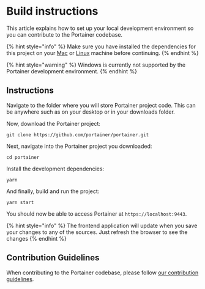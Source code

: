 # Build instructions

This article explains how to set up your local development environment so you can contribute to the Portainer codebase.

{% hint style="info" %}
Make sure you have installed the dependencies for this project on your [Mac](mac.md) or [Linux](linux.md) machine before continuing.
{% endhint %}

{% hint style="warning" %}
Windows is currently not supported by the Portainer development environment.
{% endhint %}

## Instructions

Navigate to the folder where you will store Portainer project code. This can be anywhere such as on your desktop or in your downloads folder.

Now, download the Portainer project:

```
git clone https://github.com/portainer/portainer.git
```

Next, navigate into the Portainer project you downloaded:

```
cd portainer
```

Install the development dependencies:

```
yarn
```

And finally, build and run the project:

```
yarn start
```

You should now be able to access Portainer at `https://localhost:9443`.

{% hint style="info" %}
The frontend application will update when you save your changes to any of the sources. Just refresh the browser to see the changes
{% endhint %}

## Contribution Guidelines

When contributing to the Portainer codebase, please follow [our contribution guidelines](https://github.com/portainer/portainer/blob/develop/CONTRIBUTING.md).
